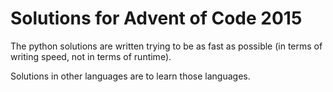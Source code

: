 # Solutions for Advent of Code 2015

The python solutions are written trying to be as fast as possible (in terms
of writing speed, not in terms of runtime).

Solutions in other languages are to learn those languages.
